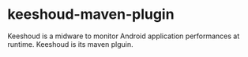 # keeshoud-maven-plugin
Keeshoud is a midware to monitor Android application performances at runtime. Keeshoud is its maven plguin.
